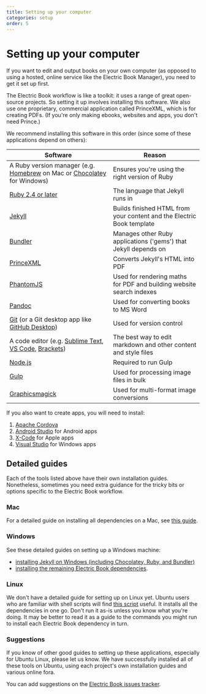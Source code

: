 ```yaml
---
title: Setting up your computer
categories: setup
order: 5
---
```


# Setting up your computer

If you want to edit and output books on your own computer (as opposed to using a hosted, online service like the Electric Book Manager), you need to get it set up first.

The Electric Book workflow is like a toolkit: it uses a range of great open-source projects. So setting it up involves installing this software. We also use one proprietary, commercial application called PrinceXML, which is for creating PDFs. (If you're only making ebooks, websites and apps, you don't need Prince.)

We recommend installing this software in this order (since some of these applications depend on others):

|                                                                    Software                                                                   |                                 Reason                                |
|-----------------------------------------------------------------------------------------------------------------------------------------------|-----------------------------------------------------------------------|
| A Ruby version manager (e.g. [Homebrew](https://brew.sh/) on Mac or [Chocolatey](https://chocolatey.org/) for Windows)                        | Ensures you're using the right version of Ruby                        |
| [Ruby 2.4 or later](https://www.ruby-lang.org/en/)                                                                                            | The language that Jekyll runs in                                      |
| [Jekyll](https://jekyllrb.com/)                                                                                                               | Builds finished HTML from your content and the Electric Book template |
| [Bundler](https://bundler.io/)                                                                                                                | Manages other Ruby applications ('gems') that Jekyll depends on       |
| [PrinceXML](https://www.princexml.com/)                                                                                                       | Converts Jekyll's HTML into PDF                                       |
| [PhantomJS](http://phantomjs.org/)                                                                                                            | Used for rendering maths for PDF and building website search indexes  |
| [Pandoc](https://pandoc.org/)                                                                                                                 | Used for converting books to MS Word                                  |
| [Git](https://git-scm.com/) (or a Git desktop app like [GitHub Desktop](https://desktop.github.com/))                                         | Used for version control                                              |
| A code editor (e.g. [Sublime Text](https://www.sublimetext.com/), [VS Code](https://code.visualstudio.com/), [Brackets](http://brackets.io/)) | The best way to edit markdown and other content and style files       |
| [Node.js](https://nodejs.org/en/)                                                                                                             | Required to run Gulp                                                  |
| [Gulp](https://gulpjs.com/)                                                                                                                   | Used for processing image files in bulk                               |
| [Graphicsmagick](http://www.graphicsmagick.org/)                                                                                              | Used for multi-format image conversions                               |

If you also want to create apps, you will need to install:

1. [Apache Cordova](https://cordova.apache.org/)
1. [Android Studio](https://developer.android.com/studio/) for Android apps
1. [X-Code](https://developer.apple.com/xcode/) for Apple apps
1. [Visual Studio](https://visualstudio.microsoft.com/) for Windows apps

## Detailed guides

Each of the tools listed above have their own installation guides. Nonetheless, sometimes you need extra guidance for the tricky bits or options specific to the Electric Book workflow.

### Mac

For a detailed guide on installing all dependencies on a Mac, see [this guide](https://gist.github.com/arthurattwell/88be57cc2f660e35ebade4d098d67e4b).

### Windows

See these detailed guides on setting up a Windows machine:

- [installing Jekyll on Windows (including Chocolatey, Ruby, and Bundler)](https://gist.github.com/arthurattwell/281a5e1888ffd89b08b4861a2e3c1b35)
- [installing the remaining Electric Book dependencies](https://gist.github.com/arthurattwell/0ada06e8398e4180cd985d1cb91309ad).

### Linux

We don't have a detailed guide for setting up on Linux yet. Ubuntu users who are familiar with shell scripts will find [this script](https://gist.github.com/arthurattwell/2684d50c286f3b005ea84eb61954458f) useful. It installs all the dependencies in one go. Don't run it as-is unless you know what you're doing. It may be better to read it as a guide to the commands you might run to install each Electric Book dependency in turn.

### Suggestions

If you know of other good guides to setting up these applications, especially for Ubuntu Linux, please let us know. We have successfully installed all of these tools on Ubuntu, using each project's own installation guides and various online fora.

You can add suggestions on the [Electric Book issues tracker](https://github.com/electricbookworks/electric-book/issues/).

